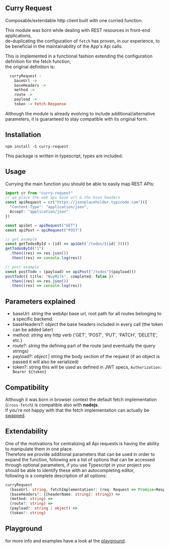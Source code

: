 ## Curry Request

Composable/extendable http client built with one curried function.

This module was born while dealing with REST resources in front-end applications,  
de-duplicating the configuration of `fetch` has proven, in our experience, to be beneficial in the maintainability of the App's Api calls.

This is implemented in a functional fashion extending the configuration definition for the fetch function,  
the original definition is:

```haskell
  curryRequest :
    baseUrl ->
    baseHeaders ->
    method ->
    route ->
    payload ->
    token -> Fetch.Response
```

Although the module is already evolving to include additional/alternative parameters, it is guaranteed to stay compatible with its original form.

## Installation

```
npm install -S curry-request
```

This package is written in typescript, types are included.

## Usage

Currying the main function you should be able to easily map REST APIs:

```ts
import cr from "curry-request"
// we place the web api base url & the base headers
const apiRequest = cr("https://jsonplaceholder.typicode.com")({
  "Content-Type": "application/json",
  Accept: "application/json"
})

const apiGet = apiRequest("GET")
const apiPost = apiRequest("POST")

// get example
const getTodosById = (id) => apiGet(`/todos/${id}`)()()
getTodosById("1")
  .then((res) => res.json())
  .then((res) => console.log(res))

// post example
const postTodo = (payload) => apiPost("/todos")(payload)()
postTodo({ title: "BuyMilk", completed: false })
  .then((res) => res.json())
  .then((res) => console.log(res))
```

## Parameters explained

- baseUrl: _string_ the webApi base url, root path for all routes belonging to a specific backend.
- baseHeaders?: _object_ the base headers included in every call (the token can be added later)
- method: _string_ any http verb ('GET', 'POST', 'PUT', 'PATCH', 'DELETE', etc.)
- route?: _string_ the defining part of the route (and eventually the query strings)
- payload?: _object_ | _string_ the body section of the request (if an object is passed it will also be serialized)
- token?: string this will be used as defined in JWT specs, `Authorization: Bearer ${token}`

## Compatibility

Although it was born in browser context the default fetch implementation (`cross-fetch`) is compatible also with **nodejs**.  
If you're not happy with that the fetch implementation can actually be [swapped](#extendability).

## Extendability

One of the motivations for centralizing all Api requests is having the ability to manipulate them in one place.  
Therefore we provide additional parameters that can be used in order to expand the function,
following are a list of options that can be accessed through optional parameters,
if you use Typescript in your project you should be able to identify these with an autocompleting editor,  
following is a complete description of all options:

```ts
curryRequest
  (baseUrl: string, fetchImplementation?: (req: Request => Promise<Response>)) =>
  (baseHeaders?: {[headerName: string]: string}) =>
  (method: string) =>
  (route?: string) =>
  (payload?: string | object) =>
  (token?: string)
```
## Playground
for more info and examples have a look at the [playground](https://fracalo.github.io/curry-request/).